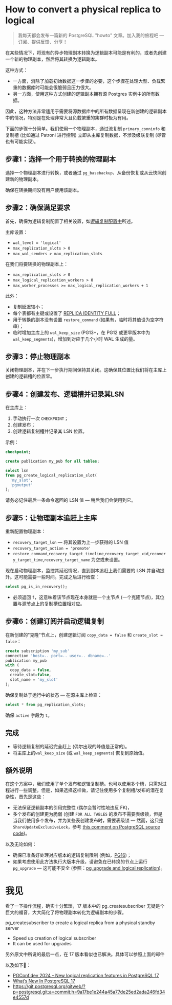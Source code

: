 # How to convert a physical replica to logical

>我每天都会发布一篇新的 PostgreSQL "howto" 文章。加入我的旅程吧 — 订阅、提供反馈、分享！

在某些情况下，将现有的异步物理副本转换为逻辑副本可能是有利的，或者先创建一个新的物理副本，然后将其转换为逻辑副本。

这种方式：

- 一方面，消除了加载初始数据这一步骤的必要，这个步骤在处理大型、负载繁重的数据库时可能会很脆弱且压力很大。
- 另一方面，使用这种方式创建的逻辑副本拥有源 Postgres 实例中的所有数据。

因此，这种方法非常适用于需要将源数据库中的所有数据呈现在新创建的逻辑副本中的情况，特别是在处理非常大且负载繁重的集群时极为有用。

下面的步骤十分简单。我们使用一个物理副本，通过流复制 `primary_conninfo` 和复制槽 (比如通过 Patroni 进行控制) 立即从主库复制数据，不涉及级联复制 (尽管也有可能实现)。

## 步骤1：选择一个用于转换的物理副本

选择一个物理副本进行转换，或者通过 `pg_basebackup`、从备份恢复或从云快照创建新的物理副本。

确保在转换期间没有用户使用该副本。

## 步骤2：确保满足要求

首先，确保为逻辑复制配置了相关设置，如[逻辑复制配置中](https://postgresql.org/docs/current/logical-replication-config.html)所述。

主库设置：

- `wal_level = 'logical'`
- `max_replication_slots > 0`
- `max_wal_senders > max_replication_slots`

在我们将要转换的物理副本上：

- `max_replication_slots > 0`
- `max_logical_replication_workers > 0`
- `max_worker_processes >= max_logical_replication_workers + 1`

此外：

- 复制延迟较小；
- 每个表都有主键或设置了 [REPLICA IDENTITY FULL](https://postgresql.org/docs/current/sql-altertable.html#SQL-ALTERTABLE-REPLICA-IDENTITY)；
- 用于转换的副本没有设置 `restore_command` (如果有，临时将其值设为空字符串)；
- 临时增加主库上的 `wal_keep_size`  (PG13+，在 PG12 或更早版本中为 `wal_keep_segments`)，增加到对应于几个小时 WAL 生成的量。

## 步骤3：停止物理副本

关闭物理副本，并在下一步执行期间保持其关闭。这确保其位置比我们将在主库上创建的逻辑槽的位置早。

## 步骤4：创建发布、逻辑槽并记录其LSN

在主库上：

1. 手动执行一次 `CHECKPOINT`；
2. 创建发布；
3. 创建逻辑复制槽并记录其 LSN 位置。

示例：

```sql
checkpoint;

create publication my_pub for all tables;

select lsn
from pg_create_logical_replication_slot(
  'my_slot',
  'pgoutput'
);
```

请务必记住最后一条命令返回的 LSN 值 — 稍后我们会使用到它。

## 步骤5：让物理副本追赶上主库

重新配置物理副本：

- `recovery_target_lsn` — 将其设置为上一步获得的 LSN 值
- `recovery_target_action = 'promote'`
- `restore_command`,`recovery_target_timeline`,`recovery_target_xid`,`recovery_target_time`,`recovery_target_name` 为空或未设置。

现在启动物理副本，监控其延迟情况，直到副本追赶上我们需要的 LSN 并自动提升。这可能需要一些时间。完成之后进行检查：

```sql
select pg_is_in_recovery();
```

- 必须返回 `f`，这意味着该节点现在本身就是一个主节点 (一个克隆节点)，其位置与源节点上的复制槽位置相对应。

## 步骤6：创建订阅并启动逻辑复制

在新创建的"克隆"节点上，创建逻辑订阅 `copy_data = false` 和 `create_slot = false`：

```sql
create subscription 'my_sub'
connection 'host=.. port=.. user=.. dbname=..'
publication my_pub
with (
  copy_data = false,
  create_slot=false,
  slot_name = 'my_slot'
);
```

确保复制处于运行中的状态 — 在源主库上检查：

```sql
select * from pg_replication_slots;
```

确保 `active` 字段为 `t`。

## 完成

- 等待逻辑复制的延迟完全赶上 (偶尔出现的峰值是正常的)。
- 将主库上的`wal_keep_size` (或 `wal_keep_segments`) 恢复到原始值。

## 额外说明

在这个方案中，我们使用了单个发布和逻辑复制槽。也可以使用多个槽，只需对过程进行一些调整。但是，如果选择这样做，请记住使用多个复制槽/发布的潜在复杂性，首先是这些：

- 无法保证逻辑副本的引用完整性 (偶尔会暂时性地违反 FK)，
- 多个发布的创建更为脆弱 (创建 `FOR ALL TABLES` 的发布不需要表级锁，但是当我们使用多个发布，并为某些表创建发布时，需要表级锁 — 然而，这只是 `ShareUpdateExclusiveLock`，参考 [this comment on PostgreSQL source code](https://github.com/postgres/postgres/blob/1b6da28e0668eb977dcab6987d192ddedf32b752/src/backend/commands/publicationcmds.c#L1550))。

以及无论如何：

- 确保已准备好处理对应版本的逻辑复制限制 (例如，[PG16](https://postgresql.org/docs/16/logical-replication-restrictions.html))；
- 如果考虑使用此方法执行大版本升级，请避免在已转换的节点上运行 `pg_upgrade` — 这可能不安全 (参照：[pg_upgrade and logical replication](https://postgresql.org/message-id/flat/20230217075433.u5mjly4d5cr4hcfe@jrouhaud))。

# 我见

看了一下操作流程，确实十分繁琐，17 版本中的 pg_createsubscriber 无疑是个巨大的福音，大大简化了将物理副本转化为逻辑副本的步骤。

pg_createsubscriber to create a logical replica from a physical standby server

- Speed up creation of logical subscriber
- It can be used for upgrades

另外原文中所说的最后一点，在 17 版本看似也已解决。具体可以参照上面的邮件

以及如下🔗：

- [PGConf.dev 2024 - New logical replication features in PostgreSQL 17](https://www.postgresql.fastware.com/blog/new-logical-replication-features-in-postgresql-17)
- [What’s New In PostgreSQL 17](https://www.metisdata.io/blog/whats-new-in-postgresql-17)
- https://git.postgresql.org/gitweb/?p=postgresql.git;a=commit;h=9a17be1e244a45a77de25ed2ada246fd34e4557d
